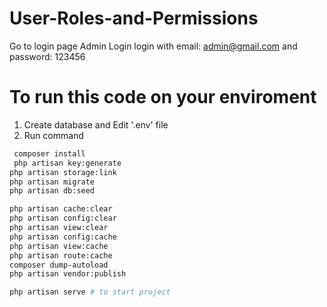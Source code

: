 # User-Roles-and-Permissions
Go to login page
Admin Login
login with email: admin@gmail.com and password: 123456



# To run this code on your enviroment
1. Create database and Edit '.env' file
2. Run command
```bash
 composer install
 php artisan key:generate
php artisan storage:link
php artisan migrate
php artisan db:seed

php artisan cache:clear
php artisan config:clear
php artisan view:clear
php artisan config:cache
php artisan view:cache
php artisan route:cache
composer dump-autoload
php artisan vendor:publish

php artisan serve # to start project


```

